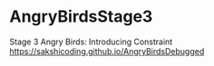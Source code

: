 # AngryBirdsStage3
Stage 3 Angry Birds: Introducing Constraint
 https://sakshicoding.github.io/AngryBirdsDebugged
